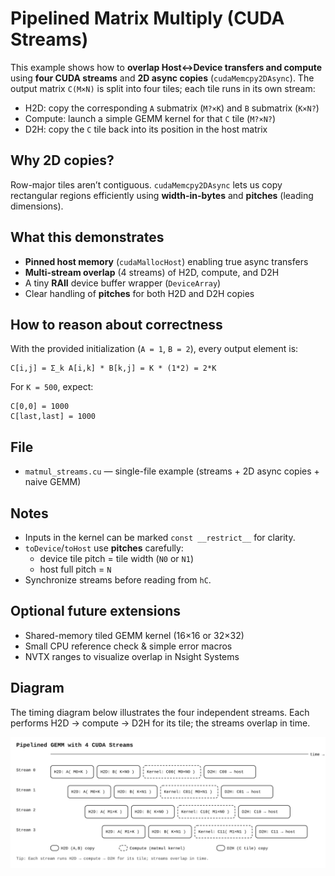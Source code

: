 # Pipelined Matrix Multiply (CUDA Streams)

This example shows how to **overlap Host↔Device transfers and compute** using
**four CUDA streams** and **2D async copies** (`cudaMemcpy2DAsync`). The output
matrix `C(M×N)` is split into four tiles; each tile runs in its own stream:

- H2D: copy the corresponding `A` submatrix (`M?×K`) and `B` submatrix (`K×N?`)
- Compute: launch a simple GEMM kernel for that `C` tile (`M?×N?`)
- D2H: copy the `C` tile back into its position in the host matrix

## Why 2D copies?
Row-major tiles aren’t contiguous. `cudaMemcpy2DAsync` lets us copy rectangular
regions efficiently using **width-in-bytes** and **pitches** (leading dimensions).

## What this demonstrates
- **Pinned host memory** (`cudaMallocHost`) enabling true async transfers
- **Multi-stream overlap** (4 streams) of H2D, compute, and D2H
- A tiny **RAII** device buffer wrapper (`DeviceArray`)
- Clear handling of **pitches** for both H2D and D2H copies

## How to reason about correctness
With the provided initialization (`A = 1`, `B = 2`), every output element is:
```
C[i,j] = Σ_k A[i,k] * B[k,j] = K * (1*2) = 2*K
```
For `K = 500`, expect:
```
C[0,0] = 1000
C[last,last] = 1000
```

## File
- `matmul_streams.cu` — single-file example (streams + 2D async copies + naive GEMM)

## Notes
- Inputs in the kernel can be marked `const __restrict__` for clarity.
- `toDevice`/`toHost` use **pitches** carefully:
  - device tile pitch = tile width (`N0` or `N1`)
  - host full pitch = `N`
- Synchronize streams before reading from `hC`.

## Optional future extensions
- Shared-memory tiled GEMM kernel (16×16 or 32×32)
- Small CPU reference check & simple error macros
- NVTX ranges to visualize overlap in Nsight Systems


## Diagram

The timing diagram below illustrates the four independent streams. Each performs
H2D → compute → D2H for its tile; the streams overlap in time.

![Streams Pipeline](streams_pipeline.svg)
